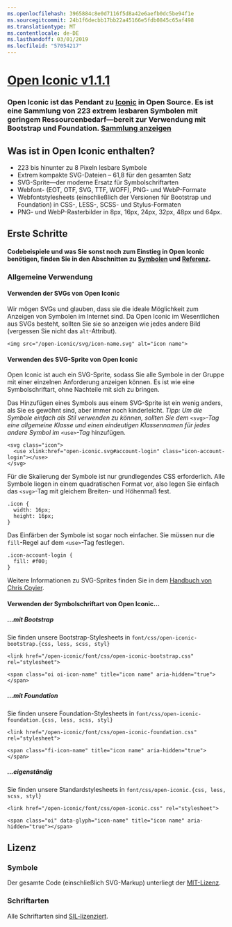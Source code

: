 ```yaml
---
ms.openlocfilehash: 3965884c8e0d7116f5d8a42e6aefb0dc5be94f1e
ms.sourcegitcommit: 24b1f6decbb17bb22a45166e5fdb0845c65af498
ms.translationtype: MT
ms.contentlocale: de-DE
ms.lasthandoff: 03/01/2019
ms.locfileid: "57054217"
---
```

<a name="open-iconic-v111httpuseiconiccomopen"></a>[Open Iconic v1.1.1](http://useiconic.com/open)
===========

### <a name="open-iconic-is-the-open-source-sibling-of-iconichttpuseiconiccom-it-is-a-hyper-legible-collection-of-223-icons-with-a-tiny-footprintmdashready-to-use-with-bootstrap-and-foundation-view-the-collectionhttpuseiconiccomopenicons"></a>Open Iconic ist das Pendant zu [Iconic](http://useiconic.com) in Open Source. Es ist eine Sammlung von 223 extrem lesbaren Symbolen mit geringem Ressourcenbedarf&mdash;bereit zur Verwendung mit Bootstrap und Foundation. [Sammlung anzeigen](http://useiconic.com/open#icons)



## <a name="whats-in-open-iconic"></a>Was ist in Open Iconic enthalten?

* 223 bis hinunter zu 8 Pixeln lesbare Symbole
* Extrem kompakte SVG-Dateien – 61,8 für den gesamten Satz 
* SVG-Sprite&mdash;der moderne Ersatz für Symbolschriftarten
* Webfont- (EOT, OTF, SVG, TTF, WOFF), PNG- und WebP-Formate
* Webfontstylesheets (einschließlich der Versionen für Bootstrap und Foundation) in CSS-, LESS-, SCSS- und Stylus-Formaten
* PNG- und WebP-Rasterbilder in 8px, 16px, 24px, 32px, 48px und 64px.


## <a name="getting-started"></a>Erste Schritte

#### <a name="for-code-samples-and-everything-else-you-need-to-get-started-with-open-iconic-check-out-our-iconshttpuseiconiccomopenicons-and-referencehttpuseiconiccomopenreference-sections"></a>Codebeispiele und was Sie sonst noch zum Einstieg in Open Iconic benötigen, finden Sie in den Abschnitten zu [Symbolen](http://useiconic.com/open#icons) und [Referenz](http://useiconic.com/open#reference).

### <a name="general-usage"></a>Allgemeine Verwendung

#### <a name="using-open-iconics-svgs"></a>Verwenden der SVGs von Open Iconic

Wir mögen SVGs und glauben, dass sie die ideale Möglichkeit zum Anzeigen von Symbolen im Internet sind. Da Open Iconic im Wesentlichen aus SVGs besteht, sollten Sie sie so anzeigen wie jedes andere Bild (vergessen Sie nicht das `alt`-Attribut).

```
<img src="/open-iconic/svg/icon-name.svg" alt="icon name">
```

#### <a name="using-open-iconics-svg-sprite"></a>Verwenden des SVG-Sprite von Open Iconic

Open Iconic ist auch ein SVG-Sprite, sodass Sie alle Symbole in der Gruppe mit einer einzelnen Anforderung anzeigen können. Es ist wie eine Symbolschriftart, ohne Nachteile mit sich zu bringen.

Das Hinzufügen eines Symbols aus einem SVG-Sprite ist ein wenig anders, als Sie es gewöhnt sind, aber immer noch kinderleicht. *Tipp: Um die Symbole einfach als Stil verwenden zu können, sollten Sie dem* `<svg>`*-Tag eine allgemeine Klasse und einen eindeutigen Klassennamen für jedes andere Symbol im* `<use>`*-Tag* hinzufügen.  

```
<svg class="icon">
  <use xlink:href="open-iconic.svg#account-login" class="icon-account-login"></use>
</svg>
```

Für die Skalierung der Symbole ist nur grundlegendes CSS erforderlich. Alle Symbole liegen in einem quadratischen Format vor, also legen Sie einfach das `<svg>`-Tag mit gleichem Breiten- und Höhenmaß fest.

```
.icon {
  width: 16px;
  height: 16px;
}
```

Das Einfärben der Symbole ist sogar noch einfacher. Sie müssen nur die `fill`-Regel auf dem `<use>`-Tag festlegen.

```
.icon-account-login {
  fill: #f00;
}
```

Weitere Informationen zu SVG-Sprites finden Sie in dem [Handbuch von Chris Coyier](http://css-tricks.com/svg-sprites-use-better-icon-fonts/).

#### <a name="using-open-iconics-icon-font"></a>Verwenden der Symbolschriftart von Open Iconic...


##### <a name="with-bootstrap"></a>…mit Bootstrap

Sie finden unsere Bootstrap-Stylesheets in `font/css/open-iconic-bootstrap.{css, less, scss, styl}`


```
<link href="/open-iconic/font/css/open-iconic-bootstrap.css" rel="stylesheet">
```


```
<span class="oi oi-icon-name" title="icon name" aria-hidden="true"></span>
```

##### <a name="with-foundation"></a>…mit Foundation

Sie finden unsere Foundation-Stylesheets in `font/css/open-iconic-foundation.{css, less, scss, styl}`

```
<link href="/open-iconic/font/css/open-iconic-foundation.css" rel="stylesheet">
```


```
<span class="fi-icon-name" title="icon name" aria-hidden="true"></span>
```

##### <a name="on-its-own"></a>...eigenständig

Sie finden unsere Standardstylesheets in `font/css/open-iconic.{css, less, scss, styl}`

```
<link href="/open-iconic/font/css/open-iconic.css" rel="stylesheet">
```

```
<span class="oi" data-glyph="icon-name" title="icon name" aria-hidden="true"></span>
```


## <a name="license"></a>Lizenz

### <a name="icons"></a>Symbole

Der gesamte Code (einschließlich SVG-Markup) unterliegt der [MIT-Lizenz](http://opensource.org/licenses/MIT).

### <a name="fonts"></a>Schriftarten

Alle Schriftarten sind [SIL-lizenziert](http://scripts.sil.org/cms/scripts/page.php?item_id=OFL_web).
